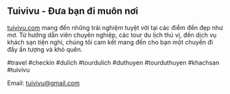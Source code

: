 ## Tuivivu - Đưa bạn đi muôn nơi

[tuivivu.com](https://tuivivu.com/) mang đến những trải nghiệm tuyệt vời tại các điểm đến đẹp như mơ. Từ hướng dẫn viên chuyên nghiệp, các tour du lịch thú vị, đến dịch vụ khách sạn tiện nghi, chúng tôi cam kết mang đến cho bạn một chuyến đi đầy ấn tượng và khó quên.

#travel #checkin #dulich #tourdulich #duthuyen #tourduthuyen #khachsan #tuivivu

Email: tuivivu@gmail.com
